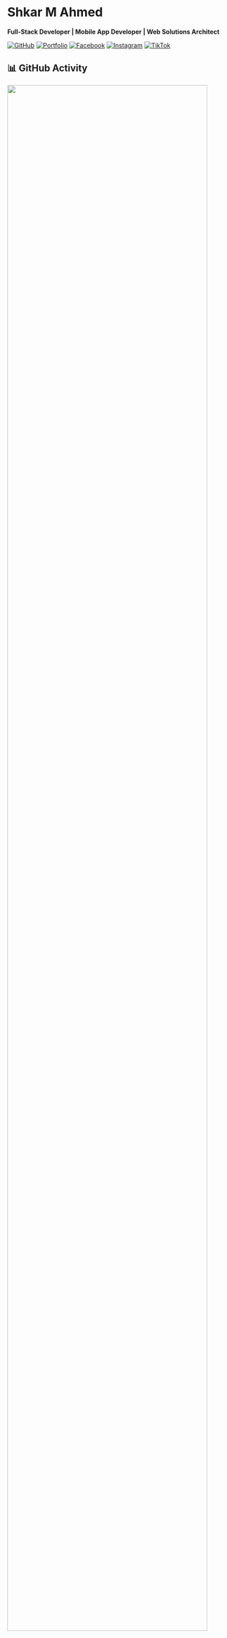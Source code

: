 # Shkar M Ahmed
**Full-Stack Developer | Mobile App Developer | Web Solutions Architect** 

[![GitHub](https://img.shields.io/badge/GitHub-Follow-6366f1?style=flat-square&logo=github&logoColor=f8fafc&labelColor=1e293b)](https://github.com/Arda524)
[![Portfolio](https://img.shields.io/badge/Portfolio-Visit-10b981?style=flat-square&logo=web&logoColor=f8fafc&labelColor=1e293b)](https://ardawan.netlify.app)
[![Facebook](https://img.shields.io/badge/Facebook-Follow-1877F2?style=flat-square&logo=facebook&logoColor=f8fafc&labelColor=1e293b)][facebook-url]
[![Instagram](https://img.shields.io/badge/Instagram-Follow-E4405F?style=flat-square&logo=instagram&logoColor=f8fafc&labelColor=1e293b)][instagram-url]
[![TikTok](https://img.shields.io/badge/TikTok-Follow-000000?style=flat-square&logo=tiktok&logoColor=f8fafc&labelColor=1e293b)][tiktok-url]

## 📊 GitHub Activity 

  <a href="https://github.com/Ashutosh00710/github-readme-activity-graph">
    <img src="https://github-readme-activity-graph.vercel.app/graph?username=Shkar-M-Ahmed&bg_color=0f172a&color=f8fafc&line=6366f1&point=10b981&area=true&hide_border=true&custom_title=Contribution%20Graph" width="95%" />
  </a>
</div> 

## 🛠️ Technical Expertise 

### **Frontend Development**
![React](https://img.shields.io/badge/React-61DAFB?style=flat-square&logo=react&logoColor=black)
![HTML5](https://img.shields.io/badge/HTML5-E34F26?style=flat-square&logo=html5&logoColor=white)
![CSS3](https://img.shields.io/badge/CSS3-1572B6?style=flat-square&logo=css3&logoColor=white)
![JavaScript](https://img.shields.io/badge/JavaScript-F7DF1E?style=flat-square&logo=javascript&logoColor=black)
![jQuery](https://img.shields.io/badge/jQuery-0769AD?style=flat-square&logo=jquery&logoColor=white)
![Bootstrap](https://img.shields.io/badge/Bootstrap-7952B3?style=flat-square&logo=bootstrap&logoColor=white)
![Flutter](https://img.shields.io/badge/Flutter-02569B?style=flat-square&logo=flutter&logoColor=white)
![Dart](https://img.shields.io/badge/Dart-0175C2?style=flat-square&logo=dart&logoColor=white)
![Python](https://img.shields.io/badge/Python-3776AB?style=flat-square&logo=python&logoColor=white)
![Next.js](https://img.shields.io/badge/Next.js-000000?style=flat-square&logo=nextdotjs&logoColor=white)

### **Backend Development**
![Node.js](https://img.shields.io/badge/Node.js-339933?style=flat-square&logo=nodedotjs&logoColor=white)
![Express.js](https://img.shields.io/badge/Express.js-000000?style=flat-square&logo=express&logoColor=white)
![REST API](https://img.shields.io/badge/REST_API-FF6C37?style=flat-square&logo=json&logoColor=white)
![JSON](https://img.shields.io/badge/JSON-000000?style=flat-square&logo=json&logoColor=white)
![MongoDB](https://img.shields.io/badge/MongoDB-47A248?style=flat-square&logo=mongodb&logoColor=white)
![SQLite](https://img.shields.io/badge/SQLite-003B57?style=flat-square&logo=sqlite&logoColor=white)
![OAuth](https://img.shields.io/badge/OAuth-000000?style=flat-square&logo=oauth&logoColor=white)
![Auth0](https://img.shields.io/badge/Auth0-EB5424?style=flat-square&logo=auth0&logoColor=white)

### **Deployment & Hosting** 
![Netlify](https://img.shields.io/badge/Netlify-00C7B7?style=flat-square&logo=netlify&logoColor=white)
![Render](https://img.shields.io/badge/Render-46E3B7?style=flat-square&logo=render&logoColor=white)
![Contabo](https://img.shields.io/badge/Contabo-003580?style=flat-square&logo=contabo&logoColor=white)
![Vercel](https://img.shields.io/badge/Vercel-000000?style=flat-square&logo=vercel&logoColor=white)

## 🚀 Current Focus

<div align="left">

| 🎯 **React Mastery** | 📱 **Flutter Excellence** | 🌐 **Full-Stack Integration** | 🔧 **Best Practices** |
| :--- | :--- | :--- | :--- |
| Advanced React patterns | Cross-platform development | End-to-end solutions | Clean code principles |
| State management | Native performance | API design & integration | Scalable architecture |
| Next.js framework | Firebase integration | Database optimization | Testing & DevOps |

</div>

## 💼 What I Bring to the Table

<div align="left">

| 🛠️ **Technical Skills**  |  💡 **Problem-Solving**  |  👥 **Collaboration**  |  📈 **Growth Mindset**  |
| :--- | :--- | :--- | :--- |
| Modern frameworks | Analytical approach | Team communication | Continuous learning |
| Responsive design | Creative solutions | Agile methodology | Adapting to trends |
| Performance optimization | Efficient debugging | Code reviews | Skill development |

</div>

 *"Empty Pockets, Rich Mind — that's how empires start."*  
 — Ardawan M Amin

[facebook-url]: https://facebook.com/Ardawan.511
[instagram-url]: https://instagram.com/ardawan.511
[tiktok-url]: https://www.tiktok.com/@ardawan_
